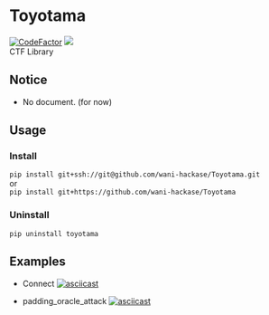 
# Toyotama
[![CodeFactor](https://www.codefactor.io/repository/github/laika/toyotama/badge)](https://www.codefactor.io/repository/github/laika/toyotama)
![](https://img.shields.io/badge/Python-3.9.*-52307c)  
CTF Library


## Notice
* No document. (for now)

## Usage
### Install 
`pip install git+ssh://git@github.com/wani-hackase/Toyotama.git`  
or  
`pip install git+https://github.com/wani-hackase/Toyotama`   

### Uninstall
`pip uninstall toyotama`  


## Examples
* Connect
[![asciicast](https://asciinema.org/a/uNEjp2IiGu0JKJxJlyYnWabRm.svg)](https://asciinema.org/a/uNEjp2IiGu0JKJxJlyYnWabRm)

* padding\_oracle\_attack
[![asciicast](https://asciinema.org/a/j1hYdI966cmPknuGpBUMVxkAv.svg)](https://asciinema.org/a/j1hYdI966cmPknuGpBUMVxkAv)






